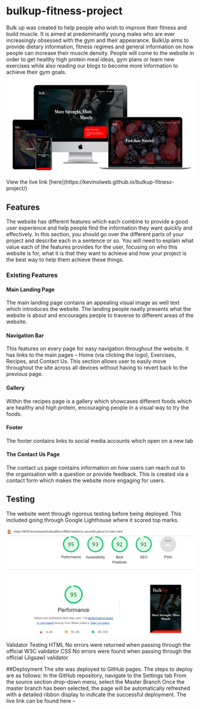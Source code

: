 # bulkup-fitness-project
Bulk up was created to help people who wish to improve their fitness and build muscle. It is aimed at predominantly young males who are ever increasingly obsessed with the gym and their appearance. BulkUp aims to provide dietary information, fitness regimes and general information on how people can increase their muscle density. People will come to the website in order to get healthy high protein meal ideas, gym plans or learn new exercises while also reading our blogs to become more information to achieve their gym goals.

<img src="/assets/images/bulkup-preview.jpg"/>
View the live link [here](https://kevinolweb.github.io/bulkup-fitness-project/)

## Features
The website has different features which each combine to provide a good user experience and help people find the information they want quickly and effectively.
In this section, you should go over the different parts of your project and describe each in a sentence or so. You will need to explain what value each of the features provides for the user, focusing on who this website is for, what it is that they want to achieve and how your project is the best way to help them achieve these things.

### Existing Features
#### Main Landing Page
The main landing page contains an appealing visual image as well text which introduces the website. The landing people neatly presents what the website is about and encourages people to traverse to different areas of the website.

#### Navigation Bar
This features on every page for easy navigation throughout the website. It has links to the main pages – Home (via clicking the logo), Exercises, Recipes, and Contact Us. This section allows user to easily move throughout the site across all devices without having to revert back to the previous page.

#### Gallery
Within the recipes page is a gallery which showcases different foods which are healthy and high protein, encouraging people in a visual way to try the foods.

#### Footer
The footer contains links to social media accounts which open on a new tab

#### The Contact Us Page
The contact us page contains information on how users can reach out to the organisation with a question or provide feedback. This is created via a contact form which makes the website more engaging for users.

## Testing
The website went through rigorous testing before being deployed. This included going through Google Lighthouse where it scored top marks.

<img src="/assets/images/lighthouse.jpg"/>

Validator Testing
HTML
No errors were returned when passing through the official W3C validator
CSS
No errors were found when passing through the official (Jigsaw) validator

##Deployment
The site was deployed to GitHub pages. The steps to deploy are as follows:
In the GitHub repository, navigate to the Settings tab
From the source section drop-down menu, select the Master Branch
Once the master branch has been selected, the page will be automatically refreshed with a detailed ribbon display to indicate the successful deployment.
The live link can be found here – 



